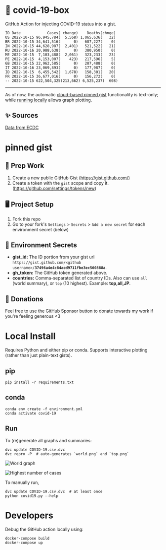 # 🏥 covid-19-box

GitHub Action for injecting COVID-19 status into a gist.

```
ID Date            Cases( change)    Deaths(chnge)
US 2022-10-15 96,945,784(  5,568) 1,065,636(   32)
BR 2022-10-15 34,641,516(      0)   687,227(    0)
IN 2022-10-15 44,628,987(  2,401)   521,522(   21)
RU 2022-10-16 20,988,638(      0)   380,950(    0)
ME 2022-10-15  7,103,488(  2,061)   323,233(   23)
PE 2022-10-15  4,153,007(    423)   217,596(    5)
GB 2022-10-15 22,962,585(      0)   207,488(    0)
IT 2022-10-16 23,069,893(      0)   177,987(    0)
ID 2022-10-15  6,455,542(  1,678)   158,301(   20)
FR 2022-10-15 36,677,016(      0)   156,272(    0)
-- 2022-10-15 622,504,325(213,662) 6,525,237(  608)
```

---

As of now, the automatic [cloud-based pinned gist](#pinned-gist) functionality is text-only;
while [running locally](#local-install) allows graph plotting.

## ✨ Sources

[Data from ECDC](https://www.ecdc.europa.eu/en/publications-data/download-todays-data-geographic-distribution-covid-19-cases-worldwide)

# pinned gist

## 🎒 Prep Work
1. Create a new public GitHub Gist (https://gist.github.com/)
1. Create a token with the `gist` scope and copy it. (https://github.com/settings/tokens/new)

## 🖥 Project Setup
1. Fork this repo
1. Go to your fork's `Settings` > `Secrets` > `Add a new secret` for each environment secret (below)

## 🤫 Environment Secrets
- **gist_id:** The ID portion from your gist url `https://gist.github.com/<github username>/`**`37496a4e4c84aed9711fbe3ec560888a`**.
- **gh_token:** The GitHub token generated above.
- **countries:** Comma-separated list of country IDs. Also can use `all` (world summary), or `top` (10 highest). Example: **top,all,JP**.

## 💸 Donations

Feel free to use the GitHub Sponsor button to donate towards my work if you're feeling generous <3

# Local Install

Requires Python and either pip or conda. Supports interactive plotting (rather than just plain-text gists).

## pip

```
pip install -r requirements.txt
```

## conda

```
conda env create -f environment.yml
conda activate covid-19
```

## Run

To (re)generate all graphs and summaries:

```
dvc update COVID-19.csv.dvc
dvc repro -P  # auto-generates `world.png` and `top.png`
```

![World graph](world.png)

![Highest number of cases](top.png)

To manually run,

```
dvc update COVID-19.csv.dvc  # at least once
python covid19.py --help
```

# Developers

Debug the GitHub action locally using:

```
docker-compose build
docker-compose up
```
